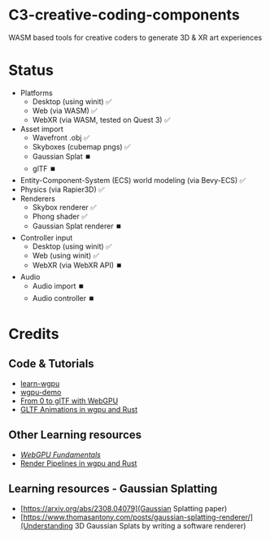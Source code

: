 # C3-creative-coding-components
WASM based tools for creative coders to generate 3D & XR art experiences

# Status
- Platforms
    - Desktop (using winit) ✅ 
    - Web (via WASM) ✅
    - WebXR (via WASM, tested on Quest 3) ✅
- Asset import
    - Wavefront .obj ✅
    - Skyboxes (cubemap pngs) ✅
    - Gaussian Splat ⏹️
    - glTF ⏹️
- Entity-Component-System (ECS) world modeling (via Bevy-ECS) ✅
- Physics (via Rapier3D) ✅
- Renderers
    - Skybox renderer ✅
    - Phong shader ✅
    - Gaussian Splat renderer ⏹️
- Controller input
    - Desktop (using winit) ✅
    - Web (using winit) ✅
    - WebXR (via WebXR API) ⏹️
- Audio
    - Audio import ⏹️ 
    - Audio controller ⏹️

# Credits 

## Code & Tutorials
- [learn-wgpu](https://sotrh.github.io/learn-wgpu/)
- [wgpu-demo](https://github.com/0xc0dec/wgpu-demo)
- [From 0 to glTF with WebGPU](https://www.willusher.io/graphics/2023/04/10/0-to-gltf-triangle)
- [GLTF Animations in wgpu and Rust](https://whoisryosuke.com/blog/2022/importing-gltf-with-wgpu-and-rust)

## Other Learning resources
- *[WebGPU Fundamentals](https://webgpufundamentals.org/)*
- [Render Pipelines in wgpu and Rust](https://whoisryosuke.com/blog/2022/render-pipelines-in-wgpu-and-rust)

## Learning resources - Gaussian Splatting
- [https://arxiv.org/abs/2308.04079](Gaussian Splatting paper)
- [https://www.thomasantony.com/posts/gaussian-splatting-renderer/](Understanding 3D Gaussian Splats by writing a software renderer)
